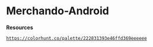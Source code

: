 # Merchando-Android

**Resources**

<code>https://colorhunt.co/palette/222831393e46ffd369eeeeee<code>

